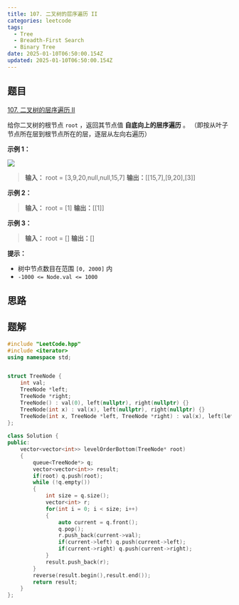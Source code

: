 ```yaml
---
title: 107. 二叉树的层序遍历 II
categories: leetcode
tags: 
  - Tree
  - Breadth-First Search
  - Binary Tree
date: 2025-01-10T06:50:00.154Z
updated: 2025-01-10T06:50:00.154Z
---
```


<!--more-->

## 题目

[107. 二叉树的层序遍历 II](https://leetcode.cn/problems/binary-tree-level-order-traversal-ii)

给你二叉树的根节点 `root` ，返回其节点值 **自底向上的层序遍历** 。 （即按从叶子节点所在层到根节点所在的层，逐层从左向右遍历）



**示例 1：**

![](https://assets.leetcode.com/uploads/2021/02/19/tree1.jpg)

> 
> 
> **输入：** root = [3,9,20,null,null,15,7]
> **输出：**[[15,7],[9,20],[3]]
> 

**示例 2：**

> 
> 
> **输入：** root = [1]
> **输出：**[[1]]
> 

**示例 3：**

> 
> 
> **输入：** root = []
> **输出：**[]
> 



**提示：**

  * 树中节点数目在范围 `[0, 2000]` 内
  * `-1000 <= Node.val <= 1000`



## 思路


## 题解

```cpp
#include "LeetCode.hpp"
#include <iterator>
using namespace std;


struct TreeNode {
    int val;
    TreeNode *left;
    TreeNode *right;
    TreeNode() : val(0), left(nullptr), right(nullptr) {}
    TreeNode(int x) : val(x), left(nullptr), right(nullptr) {}
    TreeNode(int x, TreeNode *left, TreeNode *right) : val(x), left(left), right(right) {}
};
 
class Solution {
public:
    vector<vector<int>> levelOrderBottom(TreeNode* root) 
    {
        queue<TreeNode*> q;
        vector<vector<int>> result;
        if(root) q.push(root);
        while (!q.empty()) 
        {
            int size = q.size();
            vector<int> r;
            for(int i = 0; i < size; i++)
            {
                auto current = q.front();
                q.pop();
                r.push_back(current->val);
                if(current->left) q.push(current->left);
                if(current->right) q.push(current->right);
            }
            result.push_back(r);
        }
        reverse(result.begin(),result.end());
        return result;
    }
};
```
